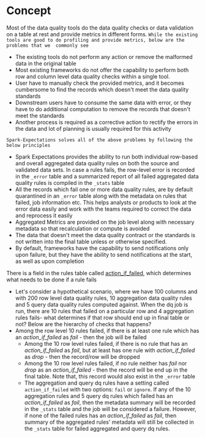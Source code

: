 
# Concept

Most of the data quality tools do the data quality checks or data validation on a table at rest and provide metrics in 
different forms. `While the existing tools are good to do profiling and provide metrics, below are the problems that we 
commonly see` 

* The existing tools do not perform any action or remove the malformed data in the original table 
* Most existing frameworks do not offer the capability to perform both row and column level data quality checks 
within a single tool.
* User have to manually check the provided metrics, and it becomes cumbersome to find the records which doesn't meet 
the data quality standards
* Downstream users have to consume the same data with error, or they have to do additional computation to remove the 
records that doesn't meet the standards
* Another process is required as a corrective action to rectify the errors in the data and lot of planning is usually 
required for this activity

`Spark-Expectations solves all of the above problems by following the below principles`

* Spark Expectations provides the ability to run both individual row-based and overall aggregated data quality rules 
on both the source and validated data sets. In case a rules fails, the row-level error is recorded in the `_error` table 
and a summarized report of all failed aggregated data quality rules is compiled in the `_stats` table
* All the records which fail one or more data quality rules, are by default quarantined in an `_error` table along with 
the metadata on rules that failed, job information etc. This helps analysts or products to look at the error data easily 
and work with the teams required to correct the data and reprocess it easily
* Aggregated Metrics are provided on the job level along with necessary metadata so that recalculation or compute is 
avoided
* The data that doesn't meet the data quality contract or the standards is not written into the final table unless or
otherwise specified. 
* By default, frameworks have the capability to send notifications only upon failure, but they have the ability to 
send notifications at the start, as well as upon completion


There is a field in the rules table called [action_if_failed](getting-started/setup.md/#action_if_failed), which determines
what needs to be done if a rule fails


* Let's consider a hypothetical scenario, where we have 100 columns and with 200
row level data quality rules, 10 aggregation data quality rules and 5 query data quality rules  computed against. When the dq job is run, there are
10 rules that failed on a particular row and 4 aggregation rules fails- what determines if that row should end up in 
final table or not? Below are the hierarchy of checks that happens?
* Among the row level 10 rules failed, if there is at least one rule which has an _action_if_failed_ as _fail_ - 
  then the job will be failed 
  * Among the 10 row level rules failed, if there is no rule that has an _action_if_failed_ as _fail_, but at least 
  has one rule with _action_if_failed_ as _drop_ - then the record/row will be dropped
  * Among the 10 row level rules failed, if no rule neither has _fail_ nor _drop_ as an _action_if_failed_ - then 
  the record will be end up in the final table. Note that, this record would also exist in the `_error` table
  * The aggregation and query dq rules have a setting called `action_if_failed` with two options: `fail` or `ignore`. If any of
  the 10 aggregation rules and 5 query dq rules which failed has an _action_if_failed_ as _fail_, then the metadata summary will be 
  recorded in the `_stats` table and the job will be considered a failure. However, if none of the failed rules 
  has an _action_if_failed_ as _fail_, then summary of the aggregated rules' metadata will still be collected in the 
  `_stats` table for failed aggregated and  query dq rules.
